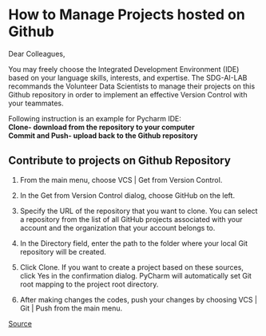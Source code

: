 # How to Manage Projects hosted on Github

Dear Colleagues,

You may freely choose the Integrated Development Environment (IDE) based on your language skills, interests, and expertise. The SDG-AI-LAB recommands the Volunteer Data Scientists to manage their projects on this Github repository in order to implement an effective Version Control with your teammates.

Following instruction is an example for Pycharm IDE:  
**Clone- download from the repository to your computer**  
**Commit and Push- upload back to the Github repository**  

## Contribute to projects on Github Repository 

1. From the main menu, choose VCS | Get from Version Control.

2. In the Get from Version Control dialog, choose GitHub on the left.

3. Specify the URL of the repository that you want to clone. You can select a repository from the list of all GitHub projects associated with your account and the organization that your account belongs to.

4. In the Directory field, enter the path to the folder where your local Git repository will be created.

5. Click Clone. If you want to create a project based on these sources, click Yes in the confirmation dialog. PyCharm will automatically set Git root mapping to the project root directory.

6. After making changes the codes, push your changes by choosing VCS | Git | Push from the main menu.


[Source](https://www.jetbrains.com/help/pycharm/sync-with-a-remote-repository.html)
